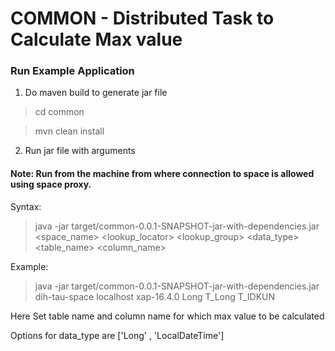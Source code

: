 # COMMON - Distributed Task to Calculate Max value

### Run Example Application

1. Do maven build to generate jar file
> cd common
 
> mvn clean install 
   
2. Run jar file with arguments

#### Note: Run from the machine from where connection to space is allowed using space proxy.

Syntax: 
> java -jar target/common-0.0.1-SNAPSHOT-jar-with-dependencies.jar <space_name> <lookup_locator> <lookup_group> <data_type> <table_name> <column_name>

Example: 

> java -jar target/common-0.0.1-SNAPSHOT-jar-with-dependencies.jar dih-tau-space localhost xap-16.4.0 Long T_Long T_IDKUN
    
Here Set table name and column name for which max value to be calculated

Options for data_type are ['Long' , 'LocalDateTime']
